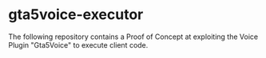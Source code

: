 # gta5voice-executor
The following repository contains a Proof of Concept at exploiting the Voice Plugin "Gta5Voice" to execute client code.
